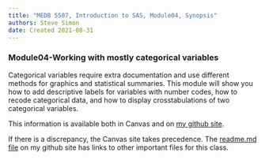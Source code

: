 ```yaml
---
title: "MEDB 5507, Introduction to SAS, Module04, Synopsis"
authors: Steve Simon
date: Created 2021-08-31
---
```


### Module04-Working with mostly categorical variables

Categorical variables require extra documentation and use different methods for graphics and statistical summaries. This module will show you how to add descriptive labels for variables with number codes, how to recode categorical data, and how to display crosstabulations of two categorical variables.

<!---my git--->
This information is available both in Canvas and on [my github site][thisf].

If there is a discrepancy, the Canvas site takes precedence. The [readme.md file][mygit] on my github site has links to other important files for this class.

[thisf]: https://github.com/pmean/introduction-to-sas/blob/master/modules/5507-04-synopsis.md
[mygit]: https://github.com/pmean/introduction-to-sas/blob/master/README.md
<!---my git--->
